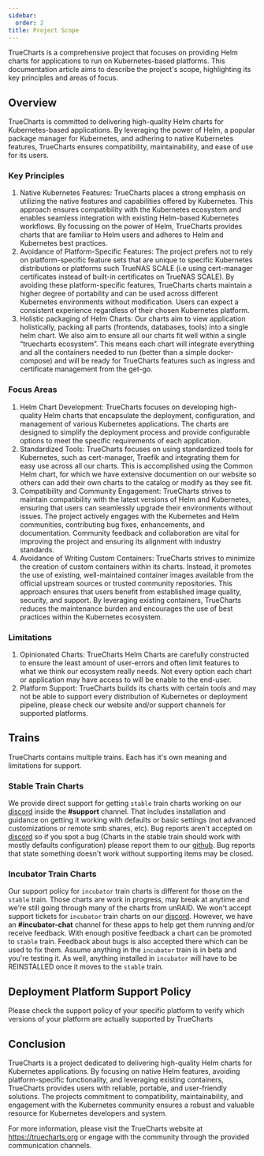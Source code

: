 ```yaml
---
sidebar:
  order: 2
title: Project Scope
---
```


TrueCharts is a comprehensive project that focuses on providing Helm charts for applications to run on Kubernetes-based platforms. This documentation article aims to describe the project's scope, highlighting its key principles and areas of focus.

## Overview

TrueCharts is committed to delivering high-quality Helm charts for Kubernetes-based applications. By leveraging the power of Helm, a popular package manager for Kubernetes, and adhering to native Kubernetes features, TrueCharts ensures compatibility, maintainability, and ease of use for its users.

### Key Principles

1. Native Kubernetes Features: TrueCharts places a strong emphasis on utilizing the native features and capabilities offered by Kubernetes. This approach ensures compatibility with the Kubernetes ecosystem and enables seamless integration with existing Helm-based Kubernetes workflows. By focussing on the power of Helm, TrueCharts provides charts that are familiar to Helm users and adheres to Helm and Kubernetes best practices.
2. Avoidance of Platform-Specific Features: The project prefers not to rely on platform-specific feature sets that are unique to specific Kubernetes distributions or platforms such TrueNAS SCALE (i.e using cert-manager certificates instead of built-in certificates on TrueNAS SCALE). By avoiding these platform-specific features, TrueCharts charts maintain a higher degree of portability and can be used across different Kubernetes environments without modification. Users can expect a consistent experience regardless of their chosen Kubernetes platform.
3. Holistic packaging of Helm Charts: Our charts aim to view application holistically, packing all parts (frontends, databases, tools) into a single helm chart. We also aim to ensure all our charts fit well within a single “truecharts ecosystem”. This means each chart will integrate everything and all the containers needed to run (better than a simple docker-compose) and will be ready for TrueCharts features such as ingress and certificate management from the get-go.

### Focus Areas

1. Helm Chart Development: TrueCharts focuses on developing high-quality Helm charts that encapsulate the deployment, configuration, and management of various Kubernetes applications. The charts are designed to simplify the deployment process and provide configurable options to meet the specific requirements of each application.
2. Standardized Tools: TrueCharts focuses on using standardized tools for Kubernetes, such as cert-manager, Traefik and integrating them for easy use across all our charts. This is accomplished using the Common Helm chart, for which we have extensive documention on our website so others can add their own charts to the catalog or modify as they see fit.
3. Compatibility and Community Engagement: TrueCharts strives to maintain compatibility with the latest versions of Helm and Kubernetes, ensuring that users can seamlessly upgrade their environments without issues. The project actively engages with the Kubernetes and Helm communities, contributing bug fixes, enhancements, and documentation. Community feedback and collaboration are vital for improving the project and ensuring its alignment with industry standards.
4. Avoidance of Writing Custom Containers: TrueCharts strives to minimize the creation of custom containers within its charts. Instead, it promotes the use of existing, well-maintained container images available from the official upstream sources or trusted community repositories. This approach ensures that users benefit from established image quality, security, and support. By leveraging existing containers, TrueCharts reduces the maintenance burden and encourages the use of best practices within the Kubernetes ecosystem.

### Limitations

1. Opinionated Charts: TrueCharts Helm Charts are carefully constructed to ensure the least amount of user-errors and often limit features to what we think our ecosystem really needs. Not every option each chart or application may have access to will be enable to the end-user.
2. Platform Support: TrueCharts builds its charts with certain tools and may not be able to support every distribution of Kubernetes or deployment pipeline, please check our website and/or support channels for supported platforms.

## Trains

TrueCharts contains multiple trains.
Each has it's own meaning and limitations for support.

### Stable Train Charts

We provide direct support for getting `stable` train charts working on our [discord](/s/discord) inside the **#support** channel.
That includes installation and guidance on getting it working with defaults or basic settings (not advanced customizations or remote smb shares, etc).
Bug reports aren't accepted on [discord](/s/discord) so if you spot a bug (Charts in the stable train should work with mostly defaults configuration)
please report them to our [github](https://github.com/truecharts/charts/issues/new/choose). Bug reports that state something doesn't work without supporting items may be closed.

<script async src="https://pagead2.googlesyndication.com/pagead/js/adsbygoogle.js?client=ca-pub-9270569596814796"
     crossorigin="anonymous"></script>

<ins class="adsbygoogle"
     style="display:block; text-align:center;"
     data-ad-layout="in-article"
     data-ad-format="fluid"
     data-ad-client="ca-pub-9270569596814796"
     data-ad-slot="1707785957"></ins>

<script>
     (adsbygoogle = window.adsbygoogle || []).push({});
</script>

### Incubator Train Charts

Our support policy for `incubator` train charts is different for those on the `stable` train. Those charts are work in progress,
may break at anytime and we're still going through many of the charts from unRAID. We won't accept support tickets for `incubator` train
charts on our [discord](/s/discord). However, we have an **#incubator-chat** channel for these apps to help get them running and/or receive feedback.
With enough positive feedback a chart can be promoted to `stable` train. Feedback about bugs is also accepted there which can be used to fix them.
Assume anything in the `incubator` train is in beta and you're testing it. As well, anything installed in `incubator` will have to be REINSTALLED once it moves to the `stable` train.

## Deployment Platform Support Policy

Please check the support policy of your specific platform to verify which versions of your platform are actually supported by TrueCharts

## Conclusion

TrueCharts is a project dedicated to delivering high-quality Helm charts for Kubernetes applications. By focusing on native Helm features, avoiding platform-specific functionality, and leveraging existing containers, TrueCharts provides users with reliable, portable, and user-friendly solutions. The projects commitment to compatibility, maintainability, and engagement with the Kubernetes community ensures a robust and valuable resource for Kubernetes developers and system.

For more information, please visit the TrueCharts website at https://truecharts.org or engage with the community through the provided communication channels.
